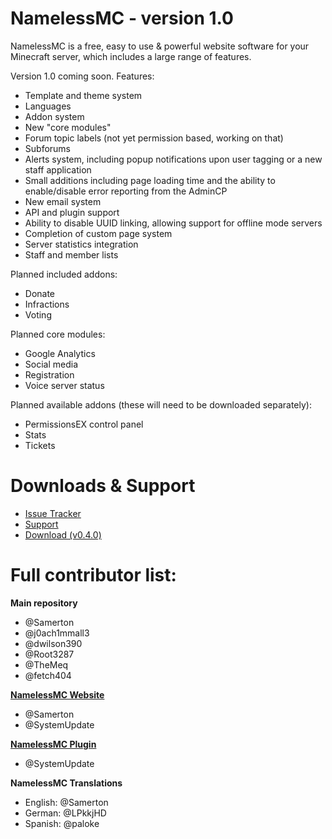 # NamelessMC - version 1.0

NamelessMC is a free, easy to use & powerful website software for your Minecraft server, which includes a large range of features.

Version 1.0 coming soon. Features:

- Template and theme system
- Languages
- Addon system
- New "core modules"
- Forum topic labels (not yet permission based, working on that)
- Subforums
- Alerts system, including popup notifications upon user tagging or a new staff application
- Small additions including page loading time and the ability to enable/disable error reporting from the AdminCP
- New email system
- API and plugin support
- Ability to disable UUID linking, allowing support for offline mode servers
- Completion of custom page system
- Server statistics integration
- Staff and member lists

Planned included addons:
- Donate
- Infractions
- Voting

Planned core modules:
- Google Analytics
- Social media
- Registration
- Voice server status

Planned available addons (these will need to be downloaded separately): 
- PermissionsEX control panel
- Stats
- Tickets

# Downloads & Support
* [Issue Tracker](https://github.com/NamelessMC/Nameless/issues)
* [Support](http://www.spigotmc.org/threads/nameless-minecraft-website-software.34810/)
* [Download (v0.4.0)](https://github.com/samerton/NamelessMC) 

# Full contributor list:
**Main repository**
* @Samerton
* @j0ach1mmall3
* @dwilson390
* @Root3287
* @TheMeq
* @fetch404

**[NamelessMC Website](http://namelessmc.github.io/)**
* @Samerton
* @SystemUpdate

**[NamelessMC Plugin](https://github.com/NamelessMC/Plugin)**
* @SystemUpdate

**NamelessMC Translations**
* English: @Samerton
* German: @LPkkjHD
* Spanish: @paloke
